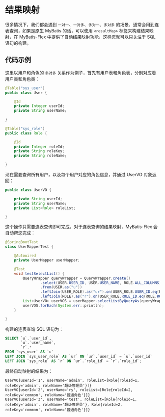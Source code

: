 # 结果映射

很多情况下，我们都会遇到 `一对一`、`一对多`、`多对一`、`多对多` 的场景，通常会用到连表查询，如果是原生 MyBatis 的话，可以使用 `<resultMap>` 标签来构建结果映射，在 MyBatis-Flex 中提供了自动结果映射功能，这样您就可以只关注于 SQL 语句的构建。

## 代码示例

这里以用户和角色的 `多对多` 关系作为例子，首先有用户表和角色表，分别对应着用户类和角色类：

```java
@Table("sys_user")
public class User {

    @Id
    private Integer userId;
    private String userName;
    
}

@Table("sys_role")
public class Role {

    @Id
    private Integer roleId;
    private String roleKey;
    private String roleName;

}
```

现在需要查询所有用户，以及每个用户对应的角色信息，并通过 UserVO 对象返回：

```java
public class UserVO {

    private String userId;
    private String userName;
    private List<Role> roleList;

}
```

这个操作只需要连表查询即可完成，对于连表查询的结果映射，MyBatis-Flex 会自动帮您完成：

```java
@SpringBootTest
class UserMapperTest {

    @Autowired
    private UserMapper userMapper;

    @Test
    void testSelectList() {
        QueryWrapper queryWrapper = QueryWrapper.create()
                .select(USER.USER_ID, USER.USER_NAME, ROLE.ALL_COLUMNS)
                .from(USER.as("u"))
                .leftJoin(USER_ROLE).as("ur").on(USER_ROLE.USER_ID.eq(USER.USER_ID))
                .leftJoin(ROLE).as("r").on(USER_ROLE.ROLE_ID.eq(ROLE.ROLE_ID));
        List<UserVO> userVOS = userMapper.selectListByQueryAs(queryWrapper, UserVO.class);
        userVOS.forEach(System.err::println);
    }

}
```

构建的连表查询 SQL 语句为：

```sql
SELECT `u`.`user_id`,
       `u`.`user_name`,
       `r`.*
FROM `sys_user` AS `u`
LEFT JOIN `sys_user_role` AS `ur` ON `ur`.`user_id` = `u`.`user_id`
LEFT JOIN `sys_role` AS `r` ON `ur`.`role_id` = `r`.`role_id`;
```

最终自动映射的结果为：

```text
UserVO{userId='1', userName='admin', roleList=[Role{roleId=1, roleKey='admin', roleName='超级管理员'}]}
UserVO{userId='2', userName='ry', roleList=[Role{roleId=2, roleKey='common', roleName='普通角色'}]}
UserVO{userId='3', userName='test', roleList=[Role{roleId=1, roleKey='admin', roleName='超级管理员'}, Role{roleId=2, roleKey='common', roleName='普通角色'}]}
```